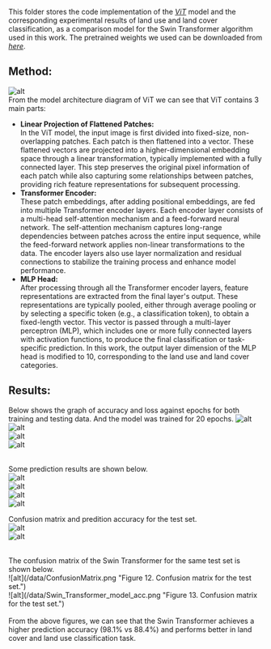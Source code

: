 This folder stores the code implementation of the [*ViT*](https://arxiv.org/abs/2010.11929) model and the corresponding experimental results of land use and land cover classification, as a comparison model for the Swin Transformer algorithm used in this work. The pretrained weights we used can be downloaded from [*here*](https://github.com/google-research/vision_transformer).

## Method:
![alt](/data/ViT.png "Figure 1.  The architecture of the ViT.")
<br/>
From the model architecture diagram of ViT we can see that ViT contains 3 main parts:
* **Linear Projection of Flattened Patches:** <br/>
In the ViT model, the input image is first divided into fixed-size, non-overlapping patches. Each patch is then flattened into a vector. These flattened vectors are projected into a higher-dimensional embedding space through a linear transformation, typically implemented with a fully connected layer. This step preserves the original pixel information of each patch while also capturing some relationships between patches, providing rich feature representations for subsequent processing. <br/>
* **Transformer Encoder:** <br/>
These patch embeddings, after adding positional embeddings, are fed into multiple Transformer encoder layers. Each encoder layer consists of a multi-head self-attention mechanism and a feed-forward neural network. The self-attention mechanism captures long-range dependencies between patches across the entire input sequence, while the feed-forward network applies non-linear transformations to the data. The encoder layers also use layer normalization and residual connections to stabilize the training process and enhance model performance.<br/>
* **MLP Head:** <br/>
After processing through all the Transformer encoder layers, feature representations are extracted from the final layer's output. These representations are typically pooled, either through average pooling or by selecting a specific token (e.g., a classification token), to obtain a fixed-length vector. This vector is passed through a multi-layer perceptron (MLP), which includes one or more fully connected layers with activation functions, to produce the final classification or task-specific prediction. In this work, the output layer dimension of the MLP head is modified to 10, corresponding to the land use and land cover categories. <br/>

## Results:
Below shows the graph of accuracy and loss against epochs for both training and testing data. And the model was trained for 20 epochs.
![alt](/data/vit_train_acc.png "Figure 2. The prediction accuracy of the model on the training set")  <br/>
![alt](data/vittrainloss.png "Figure 3. The loss curve of the model on the training set.")  <br/>
![alt](data/ViT_val_acc.png "Figure 4. The prediction accuracy of the model on the test set")  <br/>
![alt](data/vit_val_loss.png "Figure 5. The loss curve of the model on the training set.")  <br/><br/>

Some prediction results are shown below. <br/>
![alt](/data/ViT_test1.png "Figure 6. The prediction result of the input image")  <br/>
![alt](/data/ViT_test2.png "Figure 7. The prediction result of the input image")  <br/>
![alt](/data/ViT_test3.png "Figure 8. The prediction result of the input image")  <br/>
![alt](/data/ViT_test4.png "Figure 9. The prediction result of the input image")  <br/>


Confusion matrix and  predition accuracy for the test set. <br/>
![alt](/data/ViT_Confusion_Matrix.png "Figure 10. Confusion matrix for the test set.")  <br/>
![alt](/data/vit_model_acc.png "Figure 11. Confusion matrix for the test set.")  <br/>

<br/>
The confusion matrix of the Swin Transformer for the same test set is shown below. <br/>
![alt](/data/ConfusionMatrix.png "Figure 12. Confusion matrix for the test set.")  <br/>
![alt](/data/Swin_Transformer_model_acc.png "Figure 13. Confusion matrix for the test set.")  <br/>
<br/>
From the above figures, we can see that the Swin Transformer achieves a higher prediction accuracy (98.1% vs 88.4%) and performs better in land cover and land use classification task.
